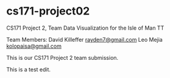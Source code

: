 cs171-project02
===============

CS171 Project 2, Team Data Visualization for the Isle of Man TT

Team Members:
David Killeffer <rayden7@gmail.com>
Leo Mejia <kolopaisa@gmail.com>



This is our CS171 Project 2 team submission.



This is a test edit.